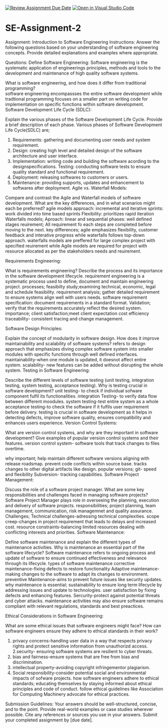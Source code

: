 [![Review Assignment Due Date](https://classroom.github.com/assets/deadline-readme-button-24ddc0f5d75046c5622901739e7c5dd533143b0c8e959d652212380cedb1ea36.svg)](https://classroom.github.com/a/-ucQIGTc)
[![Open in Visual Studio Code](https://classroom.github.com/assets/open-in-vscode-718a45dd9cf7e7f842a935f5ebbe5719a5e09af4491e668f4dbf3b35d5cca122.svg)](https://classroom.github.com/online_ide?assignment_repo_id=15252817&assignment_repo_type=AssignmentRepo)
# SE-Assignment-2
Assignment: Introduction to Software Engineering
Instructions:
Answer the following questions based on your understanding of software engineering concepts. Provide detailed explanations and examples where appropriate.

Questions:
Define Software Engineering: 
Software engineering is the systematic application of engineerings principles, methods and tools to  the development and maintenance of high quality software systems. 

What is software engineering, and how does it differ from traditional programming?  
software engineering encompassses the entire software development while tradtional programming focuses on a smaller part on writing code for implementation on specific functions within software development.
Software Development Life Cycle (SDLC):

Explain the various phases of the Software Development Life Cycle. Provide a brief description of each phase.
Various phases of Software Development Life Cycle(SDLC) are;
1. Requirements: gathering and documenting user needs and system requirement.
2. Design: creating high level and detailed design of the software architecture and user interface.
3. Implementation: writing code and building the software acording to the designspecifications.
Testing: conducting software tests to ensure quality standard and functional requirement.
4. Deployment: releasing softwares to customers or users.
5. Maintenance: providing supports, updates and enhancement to softwares after deployment.
Agile vs. Waterfall Models:

Compare and contrast the Agile and Waterfall models of software development. What are the key differences, and in what scenarios might each be preferred?
  agile models
  approach: incremental and iterative
  sprints: work divided into time based sprints
  Flexibility: prioritizes rapid iteration
Waterfalls models;
Aproach: linear and sequential
phases: well defined stages
reuirement; All requirement fo each steps are completed before moving to the next.
key differences; agile emphasizes flexibility, customer feedback and interative progress while waterfalls follows top-down approach.
waterfalls models are preffered for large complex project with specified reuirement while Agile models are required for project with resource allocated as per the stakeholders needs and reuirement.

Requirements Engineering:

What is requirements engineering? Describe the process and its importance in the software development lifecycle.
requirement engineering is a systematic process used to define, document and maintain engineering project.
processes;
feasibilty study;examining technical, economic, legal and schedule feasibility.
requirement analysis; gather detailed requirement to ensure systems align well with users needs.
software requirement specification: document requirements in a standard format.
Validation; verify that the requirements accurately reflect the desired system.
importance;
client satisfaction;meet client expectation
cost efficiency
traceability- consistent tracing and change management.

Software Design Principles:

Explain the concept of modularity in software design. How does it improve maintainability and scalability of software systems?
refers to design approach that emphasizes diving complex software system into smaller modules with specific functions through well defined interfaces.
maintainability-when one module is updated, it doesnot affect entire system.
scalability- new features can be added without disrupting the whole system.
Testing in Software Engineering:

Describe the different levels of software testing (unit testing, integration testing, system testing, acceptance testing). Why is testing crucial in software development?
unit testing- to check if individual sofware component fulfil its functionalities.
integration Testing- to verify data flow between different moodules.
system testing-test entire system as a whole
acceptance testing-to check the software if it fulfils user requirement before delivery.
testing is crucial in software development as it helps in detecting defects, improve software quality, ensures compatibility and enhances users experience.
Version Control Systems:

What are version control systems, and why are they important in software development? Give examples of popular version control systems and their features.
version control system- software tools that track changes to files overtime.

why important;
help maintain different software versions aligning with release roadsmap.
prevent code conflicts within source base.
tracks changes to other digital artifacts like design.
popular versions;
git- speed and flexibility
Subversion- tracking capabilities.
Software Project Management:

Discuss the role of a software project manager. What are some key responsibilities and challenges faced in managing software projects?
Software Project Manager plays role in overseeing the planning, execution and delivery of software projects.
responsibilities;
project planning, team management, communication, risk managemnet and quality assurance.
Challenges;
Technical challenges-adressing technical complexities.
scope creep-changes in project requirement that leads to delays and increased cost.
resource constraints-balancing limited resources
dealing with conflicting interests and priorities.
Software Maintenance:

Define software maintenance and explain the different types of maintenance activities. Why is maintenance an essential part of the software lifecycle?
Software maintenance refers to ongoing process and update of software to ensure continued effectiveness and relevance through its lifecycle.
types of software maintenance
corrective maintenance-fixing defects to restore functionality
Adaptive maintenance- making changes to the software to adapt its changes to environment.
preventive Maintenance-aims to prevent future issues like security updates.
why maintenance is essential;
sustainability to ensure long term lifecycle by addressing issues and update to technologies.
user satisfaction by fixing defects and enhancing features.
Sercurity-protect against potential threats and cyber attacks.
maintenance activities may also ensure software remains compliant with relevant regulations, standards and best preactices.

Ethical Considerations in Software Engineering:

What are some ethical issues that software engineers might face? How can software engineers ensure they adhere to ethical standards in their work?
1. privacy concerns-handling user data in a way that respects privacy rights and protect sensitive information from unauthorizd access.
2.security- ensuring software systems are resilient to cyber threats.
3. bias and fairness-ensure systems that are free from bias and discrimination.
4. intellectual property-avoiding copyright infringementor plagiarism.
5. Social responsibility-consider potential social and environmental impacts of sofware projects.
how software engineers adhere to ethical standards;
educating themselves by staying informed about ethical principles and code of conduct.
follow ethical guidelines like Association for Computing Machinery
advocate for ethical practices.

Submission Guidelines:
Your answers should be well-structured, concise, and to the point.
Provide real-world examples or case studies wherever possible.
Cite any references or sources you use in your answers.
Submit your completed assignment by [due date].
